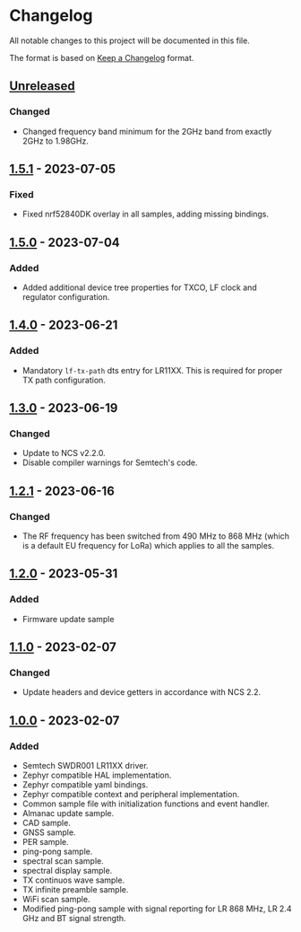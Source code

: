 # Changelog

All notable changes to this project will be documented in this file.

The format is based on [Keep a Changelog](https://keepachangelog.com/en/1.0.0/) format.

## [Unreleased]

### Changed

-   Changed frequency band minimum for the 2GHz band from exactly 2GHz to 1.98GHz.

## [1.5.1] - 2023-07-05

### Fixed

-   Fixed nrf52840DK overlay in all samples, adding missing bindings.

## [1.5.0] - 2023-07-04

### Added

-   Added additional device tree properties for TXCO, LF clock and regulator configuration.

## [1.4.0] - 2023-06-21

### Added

-   Mandatory `lf-tx-path` dts entry for LR11XX. This is required for proper TX path configuration.

## [1.3.0] - 2023-06-19

### Changed

-   Update to NCS v2.2.0.
-   Disable compiler warnings for Semtech's code.

## [1.2.1] - 2023-06-16

### Changed

-   The RF frequency has been switched from 490 MHz to 868 MHz (which is a default EU frequency for LoRa) which applies to all the samples.

## [1.2.0] - 2023-05-31

### Added

-   Firmware update sample

## [1.1.0] - 2023-02-07

### Changed

-   Update headers and device getters in accordance with NCS 2.2.

## [1.0.0] - 2023-02-07

### Added

-   Semtech SWDR001 LR11XX driver.
-   Zephyr compatible HAL implementation.
-   Zephyr compatible yaml bindings.
-   Zephyr compatible context and peripheral implementation.
-   Common sample file with initialization functions and event handler.
-   Almanac update sample.
-   CAD sample.
-   GNSS sample.
-   PER sample.
-   ping-pong sample.
-   spectral scan sample.
-   spectral display sample.
-   TX continuos wave sample.
-   TX infinite preamble sample.
-   WiFi scan sample.
-   Modified ping-pong sample with signal reporting for LR 868 MHz, LR 2.4 GHz and BT signal strength.

[Unreleased]: https://github.com/IRNAS/SWDR001-Zephyr/compare/v1.5.1...HEAD

[1.5.1]: https://github.com/IRNAS/SWDR001-Zephyr/compare/v1.5.0...v1.5.1

[1.5.0]: https://github.com/IRNAS/SWDR001-Zephyr/compare/v1.4.0...v1.5.0

[1.4.0]: https://github.com/IRNAS/SWDR001-Zephyr/compare/v1.3.0...v1.4.0

[1.3.0]: https://github.com/IRNAS/SWDR001-Zephyr/compare/v1.2.1...v1.3.0

[1.2.1]: https://github.com/IRNAS/SWDR001-Zephyr/compare/v1.2.0...v1.2.1

[1.2.0]: https://github.com/IRNAS/SWDR001-Zephyr/compare/v1.1.0...v1.2.0

[1.1.0]: https://github.com/IRNAS/SWDR001-Zephyr/compare/v1.0.0...v1.1.0

[1.0.0]: https://github.com/IRNAS/SWDR001-Zephyr/compare/da01832ec757744cf488c648f9006b4e671e6e5d...v1.0.0
